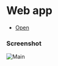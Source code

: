 # Web app

* [Open](https://mike-petrov.github.io/DSXTHack)

### Screenshot
![Main](https://i.ibb.co/hHxrCMw/2019-04-08-12-47-44-1.png)
